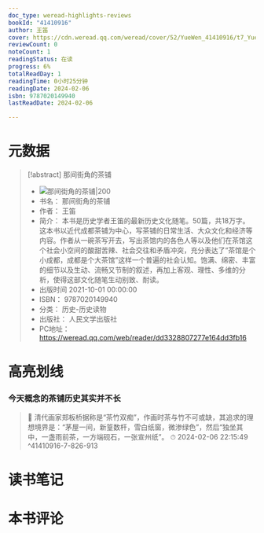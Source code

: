 ```yaml
---
doc_type: weread-highlights-reviews
bookId: "41410916"
author: 王笛
cover: https://cdn.weread.qq.com/weread/cover/52/YueWen_41410916/t7_YueWen_41410916.jpg
reviewCount: 0
noteCount: 1
readingStatus: 在读
progress: 6%
totalReadDay: 1
readingTime: 0小时25分钟
readingDate: 2024-02-06
isbn: 9787020149940
lastReadDate: 2024-02-06

---
```

# 元数据
> [!abstract] 那间街角的茶铺
> - ![ 那间街角的茶铺|200](https://cdn.weread.qq.com/weread/cover/52/YueWen_41410916/t7_YueWen_41410916.jpg)
> - 书名： 那间街角的茶铺
> - 作者： 王笛
> - 简介： 本书是历史学者王笛的最新历史文化随笔。50篇，共18万字。这本书以近代成都茶铺为中心，写茶铺的日常生活、大众文化和经济等内容。作者从一碗茶写开去，写出茶馆内的各色人等以及他们在茶馆这个社会小空间的酸甜苦辣、社会交往和矛盾冲突，充分表达了“茶馆是个小成都，成都是个大茶馆”这样一个普遍的社会认知。饱满、绵密、丰富的细节以及生动、流畅又节制的叙述，再加上客观、理性、多维的分析，使得这部文化随笔生动别致、耐读。
> - 出版时间 2021-10-01 00:00:00
> - ISBN： 9787020149940
> - 分类： 历史-历史读物
> - 出版社： 人民文学出版社
> - PC地址：https://weread.qq.com/web/reader/dd3328807277e164dd3fb16

# 高亮划线

### 今天概念的茶铺历史其实并不长

> 📌 清代画家郑板桥据称是“茶竹双痴”，作画时茶与竹不可或缺，其追求的理想境界是：“茅屋一间，新篁数杆，雪白纸窗，微渗绿色”，然后“独坐其中，一盏雨前茶，一方端砚石，一张宣州纸”。 
> ⏱ 2024-02-06 22:15:49 ^41410916-7-826-913

# 读书笔记

# 本书评论

